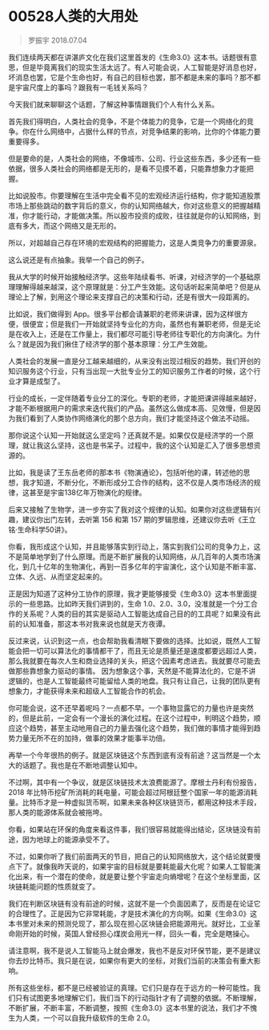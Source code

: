 # 00528人类的大用处
> 罗振宇 2018.07.04

我们连续两天都在讲湛庐文化在我们这里首发的《生命3.0》这本书。话题很有意思，但是毕竟离我们的现实生活太远了。有人可能会说，人工智能是好消息也好，坏消息也罢，它是个生命也好，有自己的目标也罢，那不都是未来的事吗？那不都是宇宙尺度上的事吗？跟我有一毛钱关系吗？

今天我们就来聊聊这个话题，了解这种事情跟我们个人有什么关系。

首先我们得明白，人类社会的竞争，不是个体能力的竞争，它是一个网络化的竞争。你在什么网络中，占据什么样的节点，对竞争结果的影响，比你的个体能力要重要得多。

但是要命的是，人类社会的网络，不像城市、公司、行业这些东西，多少还有一些依据，很多人类社会的网络都是无形的，是看不见摸不着，只能靠想象力才能把握。

比如说股市。你要理解在生活中完全看不见的宏观经济运行结构，你才能知道股票市场上那些跳动的数字背后的意义，你的认知网络越大，你对这些意义的把握越精准，你才能行动，才能做决策。所以股市投资的成败，往往就是你的认知网络，到底有多大，而这个网络又是无形的。

所以，对超越自己存在环境的宏观结构的把握能力，这是人类竞争力的重要源泉。

这么说还是有点抽象。我举一个自己的例子。

我从大学的时候开始接触经济学。这些年陆续看书、听课，对经济学的一个基础原理理解得越来越深，这个原理就是：分工产生效能。这句话听起来简单吧？但是从理论上了解，到用这个理论来支撑自己的决策和行动，还是有很大一段距离的。

比如说，我们做得到 App。很多平台都会请兼职的老师来讲课，因为这样很方便，很便宜；但是我们一开始就坚持专业化的方向，虽然也有兼职老师，但是无论是在收入上，还是在工作量上，我们都尽可能引导老师往专职化的方向演化。为什么？就是因为我们揪住了经济学的那个基本原理：分工产生效能。

人类社会的发展一直是分工越来越细的，从来没有出现过相反的趋势。我们开创的知识服务这个行业，只有当出现一大批专业分工的知识服务工作者的时候，这个行业才算是成型了。

行业的成长，一定伴随着专业分工的深化。专职的老师，才能把课讲得越来越好，才能不断根据用户的需求来迭代我们的产品。虽然这么做成本高、见效慢，但是因为我们看到了人类协作网络演化的那个总方向，我们才能坚持这个做法不动摇。

那你说这个认知一开始就这么坚定吗？还真就不是。如果仅仅是经济学的一个原理，就让我这么坚持，这也是书呆子。过程中，我的这个认知是汇入了很多思想资源的。

比如，我是读了王东岳老师的那本书《物演通论》，包括听他的课，转述他的思想，我才知道，不断分化，不断形成分工合作的结构，这不仅是人类市场经济的规律，这甚至是宇宙138亿年万物演化的规律。

后来又接触了生物学，进一步夯实了我对这个规律的认知。如果你对这些逻辑有兴趣，建议你出门左转，去听第 156 和第 157 期的罗辑思维，还建议你去听《王立铭·生命科学50讲》。

你看，我形成这个认知，并且能够落实到行动上，落实到我们公司的竞争力上，这不是简单地学到了什么原理。而是不断扩展我的认知网络，从几百年的人类市场演化，到几十亿年的生物演化，再到一百多亿年的宇宙演化，这个认知是不断丰富、立体、久远、从而坚定起来的。

正是因为知道了这种分工协作的原理，我才更能够接受《生命3.0》这本书里面提示的一些思路。比如昨天我们讲到的，生命 1.0、2.0、3.0，没准就是一个分工合作的关系呢？人类的目的其实是驱动人工智能达成自己目的的工具呢？如果没有此前的认知准备，那这本书对我来说也就是天方夜谭。

反过来说，认识到这一点，也会帮助我看清眼下要做的选择。比如说，既然人工智能会把一切可以算法化的事情都干了，而且无论是质量还是速度都要远超过人类，那么我就要在每次人生和商业选择的关头，把这个因素考虑进去。我就要尽可能去做那些靠想象力驱动的事情。
因为想象这个事，天然是不能算法化的，它是不讲逻辑的，也是人工智能最终可能留给人类的地盘。我只有让自己，让我的团队更有想象力，才能获得未来和超级人工智能合作的机会。

你可能会说，这不还早着呢吗？一点都不早。一个事物显露它的力量也许是突然的，但是此前，一定会有一个漫长的演化过程。在这个过程中，判明这个趋势，顺应这个趋势，甚至主动地用自己的力量去强化这个趋势，我们做的事情才能得到趋势力量无所不在的加持，做事的效果才能事半功倍。

再举一个今年很热的例子。就是区块链这个东西到底有没有前途？这当然是一个太大的话题了。我也是在不断地调整认知中。

不过啊，其中有一个争议，就是区块链技术太浪费能源了。摩根士丹利有份报告，2018 年比特币挖矿所消耗的耗电量，可能会超过阿根廷整个国家一年的能源消耗量。比特币才是一种虚拟货币啊，如果未来各种区块链货币，都用这种技术手段，那人类的能源体系就会被拖垮。

你看，如果站在环保的角度来看这件事，我们很容易就能得出结论，区块链没有前途，因为地球上的能源承受不了。

不过，如果你听了我们前面两天的节目，把自己的认知网络放大，这个结论就要慢点下了。就像我昨天说的，如果宇宙的目标就是要耗能最大化呢？如果人工智能演化出来，有一个潜在的使命，就是要让整个宇宙走向熵增呢？在这个坐标里面，区块链耗能问题的性质就变了。

我们在判断区块链有没有前途的时候，这就不是一个负面因素了，反而是在论证它的合理性了。正是因为它非常耗能，才是技术演化的方向啊。如果《生命3.0》这本书里对未来的预测兑现了，那么现在担心区块链会把能源用光。就好比，工业革命刚开始的时候，英国人曾经担心煤炭会用光一样，回头一看，完全是瞎操心。

请注意啊，我不是说人工智能马上就会爆发，我也不是反对环保节能，更不是建议你去炒比特币。我只是在说，如果你有更大的坐标，对我们当前的决策会有重大影响。

所有这些坐标，都不是已经被验证的真理。它们只是存在于远方的一种可能性。我们只有试图更多地理解它们，我们当下的行动指针才有了调整的依据。不断理解，不断扩展，不断丰富，不断调整，按照《生命3.0》这本书里的说法，我们才不愧生为人类，一个可以自我升级软件的生命 2.0。
